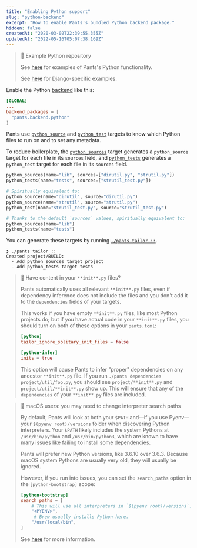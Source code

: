 ```yaml
---
title: "Enabling Python support"
slug: "python-backend"
excerpt: "How to enable Pants's bundled Python backend package."
hidden: false
createdAt: "2020-03-02T22:39:55.355Z"
updatedAt: "2022-05-16T05:07:38.169Z"
---
```

> 📘 Example Python repository
> 
> See [here](https://github.com/pantsbuild/example-python) for examples of Pants's Python functionality.
> 
> See [here](https://github.com/pantsbuild/example-django) for Django-specific examples.

Enable the Python [backend](doc:enabling-backends) like this:

```toml pants.toml
[GLOBAL]
...
backend_packages = [
  "pants.backend.python"
]
```

Pants use [`python_source`](doc:reference-python_source) and [`python_test`](doc:reference-python_test) targets to know which Python files to run on and to set any metadata.

To reduce boilerplate, the [`python_sources`](doc:reference-python_sources) target generates a `python_source` target for each file in its `sources` field, and [`python_tests`](doc:reference-python_tests) generates a `python_test` target for each file in its `sources` field.

```python BUILD
python_sources(name="lib", sources=["dirutil.py", "strutil.py"])
python_tests(name="tests", sources=["strutil_test.py"])

# Spiritually equivalent to:
python_source(name="dirutil", source="dirutil.py")
python_source(name="strutil", source="strutil.py")
python_test(name="strutil_test.py", source="strutil_test.py")

# Thanks to the default `sources` values, spiritually equivalent to:
python_sources(name="lib")
python_tests(name="tests")
```

You can generate these targets by running [`./pants tailor ::`](doc:create-initial-build-files).

```
❯ ./pants tailor ::
Created project/BUILD:
  - Add python_sources target project
  - Add python_tests target tests
```

> 📘 Have content in your `**init**.py` files?
> 
> Pants automatically uses all relevant `**init**.py` files, even if dependency inference does not include the files and you don't add it to the `dependencies` fields of your targets.
> 
> This works if you have empty `**init**.py` files, like most Python projects do; but if you have actual code in your `**init**.py` files, you should turn on both of these options in your `pants.toml`:
> 
> ```toml
> [python]
> tailor_ignore_solitary_init_files = false
> 
> [python-infer]
> inits = true
> ```
> 
> This option will cause Pants to infer "proper" dependencies on any ancestor `**init**.py` file. If you run `./pants dependencies project/util/foo.py`, you should see `project/**init**.py` and `project/util/**init**.py` show up. This will ensure that any of the `dependencies` of your `**init**.py` files are included.

> 🚧 macOS users: you may need to change interpreter search paths
> 
> By default, Pants will look at both your `$PATH` and—if you use Pyenv—your `$(pyenv root)/versions` folder when discovering Python interpreters. Your `$PATH` likely includes the system Pythons at `/usr/bin/python` and `/usr/bin/python3`, which are known to have many issues like failing to install some dependencies.
> 
> Pants will prefer new Python versions, like 3.6.10 over 3.6.3. Because macOS system Pythons are usually very old, they will usually be ignored.
> 
> However, if you run into issues, you can set the `search_paths` option in the `[python-bootstrap]` scope:
> 
> ```toml
> [python-bootstrap]
> search_paths = [
>     # This will use all interpreters in `$(pyenv root)/versions`.
>     "<PYENV>",
>      # Brew usually installs Python here. 
>     "/usr/local/bin",
> ]
> ```
> 
> See [here](doc:python-interpreter-compatibility#changing-the-interpreter-search-path) for more information.